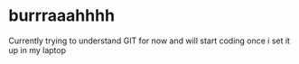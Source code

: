# burrraaahhhh
Currently trying to understand GIT for now and will start coding once i set it up in my laptop
